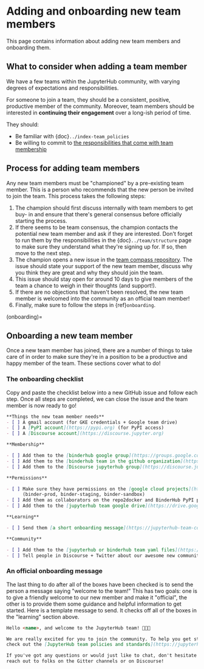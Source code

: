 # Adding and onboarding new team members

This page contains information about adding new team members and onboarding
them.

## What to consider when adding a team member

We have a few teams within the JupyterHub community, with varying degrees of
expectations and responsibilities.

For someone to join a team, they should be a consistent,
positive, productive member of the community.
Moreover, team members should be interested in
**continuing their engagement** over a long-ish period of time.

They should:

- Be familiar with {doc}`../index-team_policies`
- Be willing to commit to [the responsibilities that come with team membership](expectations-of-all-team-members)

## Process for adding team members

Any new team members must be "championed" by a pre-existing team member. This
is a person who recommends that the new person be invited to join the team.
This process takes the following steps:

1. The champion should first discuss internally with team members to get buy-
   in and ensure that there's general consensus before officially starting
   the process.
2. If there seems to be team consensus,
   the champion contacts the potential new team member and ask if they are
   interested. Don't forget to run them by the responsibilities in the {doc}`../team/structure`
   page to make sure they understand what they're signing up for.
   If so, then move to the next step.
3. The champion opens a new issue in the [team compass repository](https://github.com/jupyterhub/team-compass).
   The issue should state your support of the new team member, discuss why
   you think they are great and why they should join the team.
4. This issue should stay open for around 10 days to give members of the team
   a chance to weigh in their thoughts (and support!).
5. If there are no objections that haven't been resolved, the new team member
   is welcomed into the community as an official team member!
6. Finally, make sure to follow the steps in {ref}`onboarding`.

(onboarding)=

## Onboarding a new team member

Once a new team member has joined, there are a number of things to take care
of in order to make sure they're in a position to be a productive and happy
member of the team. These sections cover what to do!

### The onboarding checklist

Copy and paste the checklist below into a new GitHub
issue and follow each step. Once all steps are completed, we can close the
issue and the team member is now ready to go!

```md
**Things the new team member needs**
- [ ] A gmail account (for GKE credentials + Google team drive)
- [ ] A [PyPI account](https://pypi.org) (for PyPI access)
- [ ] A [Discourse account](https://discourse.jupyter.org)

**Membership**

- [ ] Add them to the [binderhub google group](https://groups.google.com/forum/#!forum/binder-team)
- [ ] Add them to the [binderhub team in the github organization](https://github.com/orgs/jupyterhub/teams/binder-team)
- [ ] Add them to the [Discourse jupyterhub group](https://discourse.jupyter.org/g/jupyterhub-team)

**Permissions**

- [ ] Make sure they have permissions on the [google cloud projects](https://console.cloud.google.com/home/dashboard?project=binder-prod)
      (binder-prod, binder-staging, binder-sandbox)
- [ ] Add them as collaborators on the repo2docker and BinderHub PyPI packages
- [ ] Add them to the [jupyterhub team google drive](https://drive.google.com/drive/folders/0B8VZ4vaOYWZ3a2dyeEp6NzBKbnM?usp=sharing)

**Learning**

- [ ] Send them [a short onboarding message](https://jupyterhub-team-compass.readthedocs.io/team/adding-members.html#an-official-onboarding-message)

**Community**

- [ ] Add them to the [jupyterhub or binderhub team yaml files](https://github.com/jupyterhub/team-compass/tree/5d014f3af161e3abcf79c7adfb77620607929d77/docs/team)
- [ ] Tell people in Discourse + Twitter about our awesome new community member
```

### An official onboarding message

The last thing to do after all of the boxes have been checked is to send the
person a message saying "welcome to the team!" This has two goals: one is
to give a friendly welcome to our new member and make it "official", the other
is to provide them some guidance and helpful information to get started. Here
is a template message to send. It checks off all of the boxes in the
"learning" section above.

```md
Hello <name>, and welcome to the JupyterHub team! 🎉🎉🎉

We are really excited for you to join the community. To help you get started,
check out the [JupyterHub team policies and standards](https://jupyterhub-team-compass.readthedocs.io/en/latest/index-team_policies.html) page.

If you've got any questions or would just like to chat, don't hesitate to
reach out to folks on the Gitter channels or on Discourse!
```
